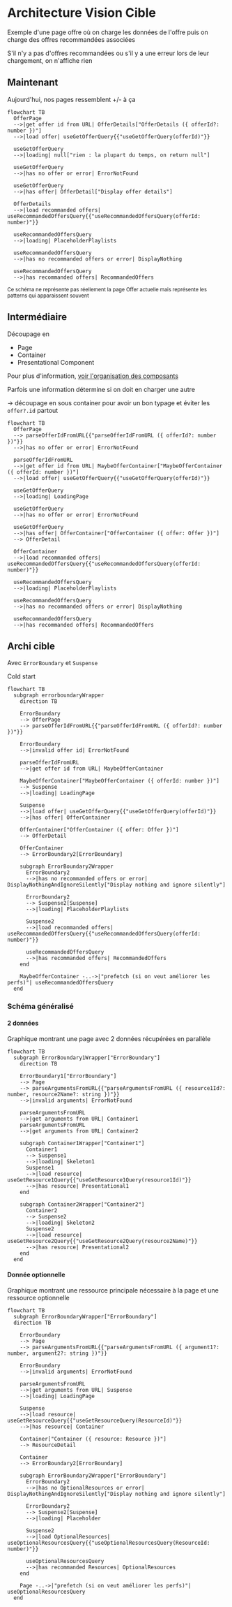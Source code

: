 # Architecture Vision Cible

Exemple d'une page offre où on charge les données de l'offre puis on charge des offres recommandées associées

S'il n'y a pas d'offres recommandées ou s'il y a une erreur lors de leur chargement, on n'affiche rien

## Maintenant

Aujourd'hui, nos pages ressemblent +/- à ça

```mermaid
flowchart TB
  OfferPage
  -->|get offer id from URL| OfferDetails["OfferDetails ({ offerId?: number })"]
  -->|load offer| useGetOfferQuery{{"useGetOfferQuery(offerId)"}}

  useGetOfferQuery
  -->|loading| null["rien : la plupart du temps, on return null"]

  useGetOfferQuery
  -->|has no offer or error| ErrorNotFound

  useGetOfferQuery
  -->|has offer| OfferDetail["Display offer details"]

  OfferDetails
  -->|load recommanded offers| useRecommandedOffersQuery{{"useRecommandedOffersQuery(offerId: number)"}}

  useRecommandedOffersQuery
  -->|loading| PlaceholderPlaylists

  useRecommandedOffersQuery
  -->|has no recommanded offers or error| DisplayNothing

  useRecommandedOffersQuery
  -->|has recommanded offers| RecommandedOffers
```

<small>Ce schéma ne représente pas réellement la page Offer actuelle mais représente les patterns qui apparaissent souvent</small>

## Intermédiaire

Découpage en

- Page
- Container
- Presentational Component

Pour plus d'information, [voir l'organisation des composants](./principes.md#lorganisation-des-composants)

Parfois une information détermine si on doit en charger une autre

-> découpage en sous container pour avoir un bon typage et éviter les `offer?.id` partout

```mermaid
flowchart TB
  OfferPage
  --> parseOfferIdFromURL{{"parseOfferIdFromURL ({ offerId?: number })"}}
  -->|has no offer or error| ErrorNotFound

  parseOfferIdFromURL
  -->|get offer id from URL| MaybeOfferContainer["MaybeOfferContainer ({ offerId: number })"]
  -->|load offer| useGetOfferQuery{{"useGetOfferQuery(offerId)"}}

  useGetOfferQuery
  -->|loading| LoadingPage

  useGetOfferQuery
  -->|has no offer or error| ErrorNotFound

  useGetOfferQuery
  -->|has offer| OfferContainer["OfferContainer ({ offer: Offer })"]
  --> OfferDetail

  OfferContainer
  -->|load recommanded offers| useRecommandedOffersQuery{{"useRecommandedOffersQuery(offerId: number)"}}

  useRecommandedOffersQuery
  -->|loading| PlaceholderPlaylists

  useRecommandedOffersQuery
  -->|has no recommanded offers or error| DisplayNothing

  useRecommandedOffersQuery
  -->|has recommanded offers| RecommandedOffers
```

## Archi cible

Avec `ErrorBoundary` et `Suspense`

Cold start

```mermaid
flowchart TB
  subgraph errorboundaryWrapper
    direction TB

    ErrorBoundary
    --> OfferPage
    --> parseOfferIdFromURL{{"parseOfferIdFromURL ({ offerId?: number })"}}

    ErrorBoundary
    -->|invalid offer id| ErrorNotFound

    parseOfferIdFromURL
    -->|get offer id from URL| MaybeOfferContainer

    MaybeOfferContainer["MaybeOfferContainer ({ offerId: number })"]
    --> Suspense
    -->|loading| LoadingPage

    Suspense
    -->|load offer| useGetOfferQuery{{"useGetOfferQuery(offerId)"}}
    -->|has offer| OfferContainer

    OfferContainer["OfferContainer ({ offer: Offer })"]
    --> OfferDetail

    OfferContainer
    --> ErrorBoundary2[ErrorBoundary]

    subgraph ErrorBoundary2Wrapper
      ErrorBoundary2
      -->|has no recommanded offers or error| DisplayNothingAndIgnoreSilently["Display nothing and ignore silently"]

      ErrorBoundary2
      --> Suspense2[Suspense]
      -->|loading| PlaceholderPlaylists

      Suspense2
      -->|load recommanded offers| useRecommandedOffersQuery{{"useRecommandedOffersQuery(offerId: number)"}}

      useRecommandedOffersQuery
      -->|has recommanded offers| RecommandedOffers
    end

    MaybeOfferContainer -..->|"prefetch (si on veut améliorer les perfs)"| useRecommandedOffersQuery
  end
```

### Schéma généralisé

#### 2 données

Graphique montrant une page avec 2 données récupérées en parallèle

```mermaid
flowchart TB
  subgraph ErrorBoundary1Wrapper["ErrorBoundary"]
    direction TB

    ErrorBoundary1["ErrorBoundary"]
    --> Page
    --> parseArgumentsFromURL{{"parseArgumentsFromURL ({ resource1Id?: number, resource2Name?: string })"}}
    -->|invalid arguments| ErrorNotFound

    parseArgumentsFromURL
    -->|get arguments from URL| Container1
    parseArgumentsFromURL
    -->|get arguments from URL| Container2

    subgraph Container1Wrapper["Container1"]
      Container1
      --> Suspense1
      -->|loading| Skeleton1
      Suspense1
      -->|load resource| useGetResource1Query{{"useGetResource1Query(resource1Id)"}}
      -->|has resource| Presentational1
    end

    subgraph Container2Wrapper["Container2"]
      Container2
      --> Suspense2
      -->|loading| Skeleton2
      Suspense2
      -->|load resource| useGetResource2Query{{"useGetResource2Query(resource2Name)"}}
      -->|has resource| Presentational2
    end
  end
```

#### Donnée optionnelle

Graphique montrant une ressource principale nécessaire à la page et une ressource optionnelle

```mermaid
flowchart TB
  subgraph ErrorBoundaryWrapper["ErrorBoundary"]
  direction TB

    ErrorBoundary
    --> Page
    --> parseArgumentsFromURL{{"parseArgumentsFromURL ({ argument1?: number, argument2?: string })"}}

    ErrorBoundary
    -->|invalid arguments| ErrorNotFound

    parseArgumentsFromURL
    -->|get arguments from URL| Suspense
    -->|loading| LoadingPage

    Suspense
    -->|load resource| useGetResourceQuery{{"useGetResourceQuery(ResourceId)"}}
    -->|has resource| Container

    Container["Container ({ resource: Resource })"]
    --> ResourceDetail

    Container
    --> ErrorBoundary2[ErrorBoundary]

    subgraph ErrorBoundary2Wrapper["ErrorBoundary"]
      ErrorBoundary2
      -->|has no OptionalResources or error| DisplayNothingAndIgnoreSilently["Display nothing and ignore silently"]

      ErrorBoundary2
      --> Suspense2[Suspense]
      -->|loading| Placeholder

      Suspense2
      -->|load OptionalResources| useOptionalResourcesQuery{{"useOptionalResourcesQuery(ResourceId: number)"}}

      useOptionalResourcesQuery
      -->|has recommanded Resources| OptionalResources
    end

    Page -..->|"prefetch (si on veut améliorer les perfs)"| useOptionalResourcesQuery
  end
```
